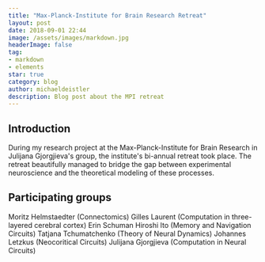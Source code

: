 ```yaml
---
title: "Max-Planck-Institute for Brain Research Retreat"
layout: post
date: 2018-09-01 22:44
image: /assets/images/markdown.jpg
headerImage: false
tag:
- markdown
- elements
star: true
category: blog
author: michaeldeistler
description: Blog post about the MPI retreat
---
```


## Introduction
During my research project at the Max-Planck-Institute for Brain Research in Julijana Gjorgjieva's group, the institute's bi-annual retreat took place. The retreat beautifully managed to bridge the gap between experimental neuroscience and the theoretical modeling of these processes.

## Participating groups
Moritz Helmstaedter (Connectomics)
Gilles Laurent (Computation in three-layered cerebral cortex)
Erin Schuman
Hiroshi Ito (Memory and Navigation Circuits)
Tatjana Tchumatchenko (Theory of Neural Dynamics)
Johannes Letzkus (Neocoritical Circuits)
Julijana Gjorgjieva (Computation in Neural Circuits)
